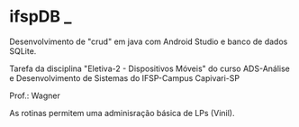 # ifspDB _ 

Desenvolvimento de "crud" em java com Android Studio e banco de dados SQLite.

Tarefa da disciplina "Eletiva-2 - Dispositivos Móveis" do curso ADS-Análise e Desenvolvimento de Sistemas do IFSP-Campus Capivari-SP

Prof.: Wagner

As rotinas permitem uma adminisração básica de LPs (Vinil).
